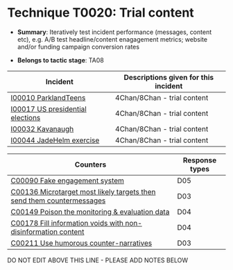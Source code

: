# Technique T0020: Trial content

* **Summary**: Iteratively test incident performance (messages, content etc), e.g. A/B test headline/content enagagement metrics; website and/or funding campaign conversion rates

* **Belongs to tactic stage**: TA08


| Incident | Descriptions given for this incident |
| -------- | -------------------- |
| [I00010 ParklandTeens](../generated_pages/incidents/I00010.md) | 4Chan/8Chan - trial content |
| [I00017 US presidential elections](../generated_pages/incidents/I00017.md) | 4Chan/8Chan - trial content |
| [I00032 Kavanaugh](../generated_pages/incidents/I00032.md) | 4Chan/8Chan - trial content |
| [I00044 JadeHelm exercise](../generated_pages/incidents/I00044.md) | 4Chan/8Chan - trial content |



| Counters | Response types |
| -------- | -------------- |
| [C00090 Fake engagement system](../generated_pages/counters/C00090.md) | D05 |
| [C00136 Microtarget most likely targets then send them countermessages](../generated_pages/counters/C00136.md) | D03 |
| [C00149 Poison the monitoring & evaluation data](../generated_pages/counters/C00149.md) | D04 |
| [C00178 Fill information voids with non-disinformation content](../generated_pages/counters/C00178.md) | D04 |
| [C00211 Use humorous counter-narratives](../generated_pages/counters/C00211.md) | D03 |


DO NOT EDIT ABOVE THIS LINE - PLEASE ADD NOTES BELOW